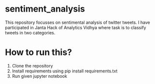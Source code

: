 # sentiment_analysis
This repository focusses on sentimental analysis of twitter tweets. I have participated in Janta Hack of Analytics Vidhya where task is to classify tweets in two categories.

# How to run this?
1. Clone the repository
2. Install requirements using pip install requirements.txt
3. Run given jupyter notebook
